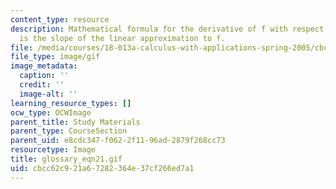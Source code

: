 ```yaml
---
content_type: resource
description: Mathematical formula for the derivative of f with respect to x, which
  is the slope of the linear approximation to f.
file: /media/courses/18-013a-calculus-with-applications-spring-2005/cbcc62c921a67282364e37cf266ed7a1_glossary_eqn21.gif
file_type: image/gif
image_metadata:
  caption: ''
  credit: ''
  image-alt: ''
learning_resource_types: []
ocw_type: OCWImage
parent_title: Study Materials
parent_type: CourseSection
parent_uid: e8cdc347-f062-2f11-96ad-2879f268cc73
resourcetype: Image
title: glossary_eqn21.gif
uid: cbcc62c9-21a6-7282-364e-37cf266ed7a1
---
```

